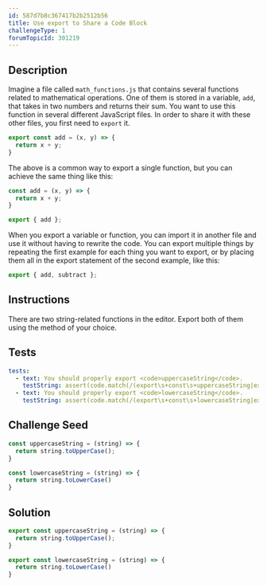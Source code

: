 ```yaml
---
id: 587d7b8c367417b2b2512b56
title: Use export to Share a Code Block
challengeType: 1
forumTopicId: 301219
---
```


## Description

<section id='description'>

Imagine a file called `math_functions.js` that contains several functions related to mathematical operations. One of them is stored in a variable, `add`, that takes in two numbers and returns their sum. You want to use this function in several different JavaScript files. In order to share it with these other files, you first need to `export` it.

```js
export const add = (x, y) => {
  return x + y;
}
```

The above is a common way to export a single function, but you can achieve the same thing like this:

```js
const add = (x, y) => {
  return x + y;
}

export { add };
```

When you export a variable or function, you can import it in another file and use it without having to rewrite the code. You can export multiple things by repeating the first example for each thing you want to export, or by placing them all in the export statement of the second example, like this:

```js
export { add, subtract };
```

</section>

## Instructions

<section id='instructions'>

There are two string-related functions in the editor. Export both of them using the method of your choice.

</section>

## Tests

<section id='tests'>

```yml
tests:
  - text: You should properly export <code>uppercaseString</code>.
    testString: assert(code.match(/(export\s+const\s+uppercaseString|export\s*{\s*(uppercaseString[^}]*|[^,]*,\s*uppercaseString\s*)})/g));
  - text: You should properly export <code>lowercaseString</code>.
    testString: assert(code.match(/(export\s+const\s+lowercaseString|export\s*{\s*(lowercaseString[^}]*|[^,]*,\s*lowercaseString\s*)})/g));
```

</section>

## Challenge Seed

<section id='challengeSeed'>
<div id='js-seed'>

```js
const uppercaseString = (string) => {
  return string.toUpperCase();
}

const lowercaseString = (string) => {
  return string.toLowerCase()
}
```

</div>

</section>

## Solution

<section id='solution'>

```js
export const uppercaseString = (string) => {
  return string.toUpperCase();
}

export const lowercaseString = (string) => {
  return string.toLowerCase()
}
```

</section>
